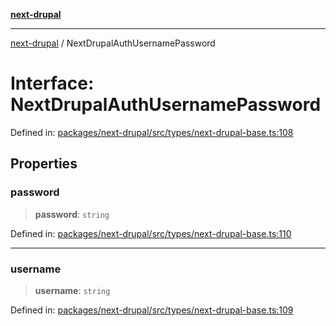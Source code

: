 [**next-drupal**](../README.md)

---

[next-drupal](../globals.md) / NextDrupalAuthUsernamePassword

# Interface: NextDrupalAuthUsernamePassword

Defined in: [packages/next-drupal/src/types/next-drupal-base.ts:108](https://github.com/chapter-three/next-drupal/blob/e9ce3be1c38aebdcd2cc8c7ae8d8fa2dab7f46bf/packages/next-drupal/src/types/next-drupal-base.ts#L108)

## Properties

### password

> **password**: `string`

Defined in: [packages/next-drupal/src/types/next-drupal-base.ts:110](https://github.com/chapter-three/next-drupal/blob/e9ce3be1c38aebdcd2cc8c7ae8d8fa2dab7f46bf/packages/next-drupal/src/types/next-drupal-base.ts#L110)

---

### username

> **username**: `string`

Defined in: [packages/next-drupal/src/types/next-drupal-base.ts:109](https://github.com/chapter-three/next-drupal/blob/e9ce3be1c38aebdcd2cc8c7ae8d8fa2dab7f46bf/packages/next-drupal/src/types/next-drupal-base.ts#L109)
